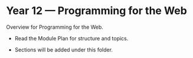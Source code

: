 # Year 12 — Programming for the Web

Overview for Programming for the Web.

- Read the Module Plan for structure and topics.

- Sections will be added under this folder.
